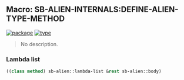 ## Macro: SB-ALIEN-INTERNALS:DEFINE-ALIEN-TYPE-METHOD
[![package](https://img.shields.io/badge/Package-SB--ALIEN--INTERNALS-5f9ea0.svg?style=social&colorA=999999)](../) [![type](https://img.shields.io/badge/Type-Macro-5f9ea0.svg?style=social&colorA=999999)](../#macro) 

> No description.

### Lambda list
```cl
((class method) sb-alien::lambda-list &rest sb-alien::body)
```
